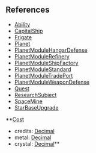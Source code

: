 ## References
  * [Ability](EntrenchmentAbility.md)
  * [CapitalShip](EntrenchmentCapitalShip.md)
  * [Frigate](EntrenchmentFrigate.md)
  * [Planet](EntrenchmentPlanet.md)
  * [PlanetModuleHangarDefense](EntrenchmentPlanetModuleHangarDefense.md)
  * [PlanetModuleRefinery](EntrenchmentPlanetModuleRefinery.md)
  * [PlanetModuleShipFactory](EntrenchmentPlanetModuleShipFactory.md)
  * [PlanetModuleStandard](EntrenchmentPlanetModuleStandard.md)
  * [PlanetModuleTradePort](EntrenchmentPlanetModuleTradePort.md)
  * [PlanetModuleWeaponDefense](EntrenchmentPlanetModuleWeaponDefense.md)
  * [Quest](EntrenchmentQuest.md)
  * [ResearchSubject](EntrenchmentResearchSubject.md)
  * [SpaceMine](EntrenchmentSpaceMine.md)
  * [StarBaseUpgrade](EntrenchmentStarBaseUpgrade.md)

**[Cost](EntrenchmentCost.md)
  * credits: [Decimal](Decimal.md)
  * metal: [Decimal](Decimal.md)
  * crystal: [Decimal](Decimal.md)**
